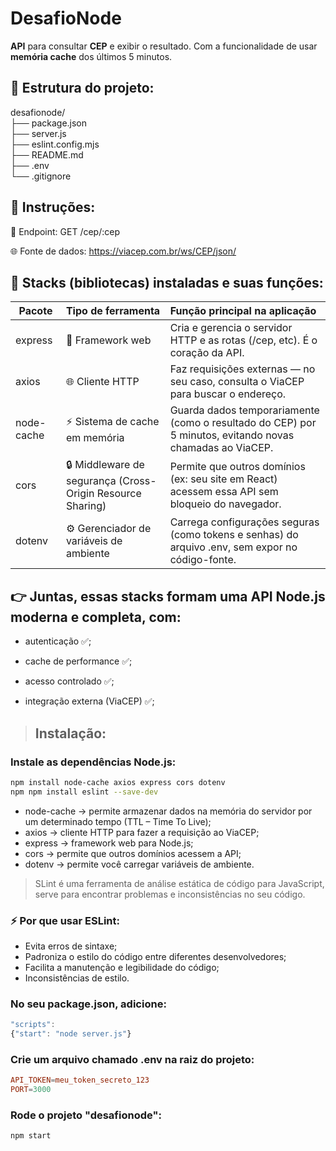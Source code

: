 # DesafioNode
**API** para consultar **CEP** e exibir o resultado. Com a funcionalidade de usar **memória cache** dos últimos 5 minutos.

## 📁 Estrutura do projeto:

desafionode/   
├── package.json   
├── server.js  
├── eslint.config.mjs   
├── README.md   
├── .env   
└── .gitignore


## 📄 Instruções:

🔗 Endpoint: GET /cep/:cep

🌐 Fonte de dados: https://viacep.com.br/ws/CEP/json/


## 🧩 Stacks (bibliotecas) instaladas e suas funções:

| Pacote | Tipo de ferramenta | Função principal na aplicação |
| ------------- |:-------------|:-------------|
| express | 🧠 Framework web | Cria e gerencia o servidor HTTP e as rotas (/cep, etc). É o coração da API. |
| axios | 🌐 Cliente HTTP | Faz requisições externas — no seu caso, consulta o ViaCEP para buscar o endereço. |
| node-cache |⚡ Sistema de cache em memória | Guarda dados temporariamente (como o resultado do CEP) por 5 minutos, evitando novas chamadas ao ViaCEP. | 
| cors | 🔒 Middleware de segurança (Cross-Origin Resource Sharing) | Permite que outros domínios (ex: seu site em React) acessem essa API sem bloqueio do navegador. |
| dotenv | ⚙️ Gerenciador de variáveis de ambiente | Carrega configurações seguras (como tokens e senhas) do arquivo .env, sem expor no código-fonte. |

## 👉 Juntas, essas stacks formam uma API Node.js moderna e completa, com:

- autenticação ✅;

- cache de performance ✅;

- acesso controlado ✅;

- integração externa (ViaCEP) ✅;

> ## Instalação:

### Instale as dependências Node.js: 

```bash
npm install node-cache axios express cors dotenv
npm npm install eslint --save-dev
```

- node-cache → permite armazenar dados na memória do servidor por um determinado tempo (TTL – Time To Live);
- axios → cliente HTTP para fazer a requisição ao ViaCEP;
- express → framework web para Node.js;
- cors → permite que outros domínios acessem a API;
- dotenv → permite você carregar variáveis de ambiente.   

> SLint é uma ferramenta de análise estática de código para JavaScript, serve para encontrar problemas e inconsistências no seu código.   

### ⚡ Por que usar ESLint:
* Evita erros de sintaxe;
* Padroniza o estilo do código entre diferentes desenvolvedores;
* Facilita a manutenção e legibilidade do código;
* Inconsistências de estilo.

### No seu package.json, adicione:

 ```js
 "scripts":
 {"start": "node server.js"}
 ```

### Crie um arquivo chamado .env na raiz do projeto:

 ```conf
 API_TOKEN=meu_token_secreto_123
 PORT=3000
 ```

### Rode o projeto "desafionode":

```bash
npm start
```
